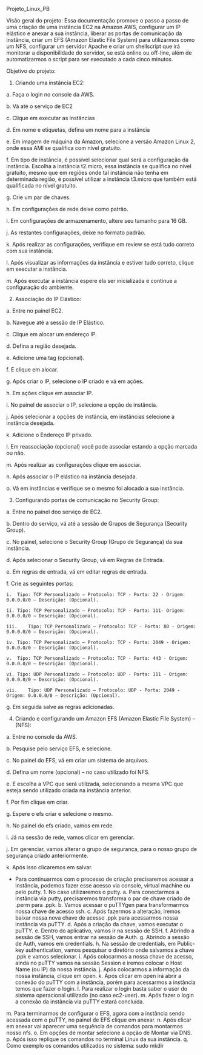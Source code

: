 Projeto_Linux_PB



Visão geral do projeto:
Essa documentação promove o passo a passo de uma criação de uma instância EC2 na Amazon AWS, configurar um IP elástico e anexar a sua instância, liberar as portas de comunicação da instância, criar um EFS (Amazon Elastic File System) para utilizarmos como um NFS, configurar um servidor Apache e criar um shellscript que irá monitorar a disponibilidade do servidor, se está online ou off-line, além de automatizarmos o script para ser executado a cada cinco minutos.

Objetivo do projeto:


1. Criando uma instância EC2:
   
  a. Faça o login no console da AWS.

  b. Vá até o serviço de EC2
  
  c. Clique em executar as instâncias
  
  d. Em nome e etiquetas, defina um nome para a instância
  
  e. Em imagem de máquina da Amazon, selecione a versão Amazon Linux 2, onde essa 
  AMI se qualifica com nível gratuito.
  
  f. Em tipo de instância, é possível selecionar qual será a configuração da instância. 
  Escolha a instância t2.micro, essa instância se qualifica no nível gratuito, mesmo que em regiões onde tal instância não tenha em determinada região, é possível utilizar a instância t3.micro que também está qualificada no nível gratuito.
  
  g. Crie um par de chaves.
  
  h. Em configurações de rede deixe como patrão.
  
  i. Em configurações de armazenamento, altere seu tamanho para 16 GB.
  
  j. As restantes configurações, deixe no formato padrão.
  
  k. Após realizar as configurações, verifique em review se está tudo correto com sua instância.
  
  l. Após visualizar as informações da instância e estiver tudo correto, clique em executar a instância.
  
  m. Após executar a instância espere ela ser inicializada e continue a configuração do ambiente.


2. Associação do IP Elástico:

  a.	Entre no painel EC2.

  b.	Navegue até a sessão de IP Elástico.
  
  c.	Clique em alocar um endereço IP.
  
  d.	Defina a região desejada.
  
  e.	Adicione uma tag (opcional).
  
  f.	E clique em alocar.
  
  g.	Após criar o IP, selecione o IP criado e vá em ações.
  
  h.	Em ações clique em associar IP.
  
  i.	No painel de associar o IP, selecione a opção de instância.
  
  j.	Após selecionar a opções de instância, em instâncias selecione a instância desejada.
  
  k.	Adicione o Endereço IP privado.
  
  l.	Em reassociação (opcional) você pode associar estando a opção marcada ou não.
  
  m.	Após realizar as configurações clique em associar.
  
  n.	Após associar o IP elástico na instância desejada.
  
  o.	Vá em instâncias e verifique se o mesmo foi alocado a sua instância.


3. Configurando portas de comunicação no Security Group:

  a.	Entre no painel doo serviço de EC2.

  b.	Dentro do serviço, vá até a sessão de Grupos de Segurança (Security Group).
  
  c.	No painel, selecione o Security Group (Grupo de Segurança) da sua instância.
  
  d.	Após selecionar o Security Group, vá em Regras de Entrada.
  
  e.	Em regras de entrada, vá em editar regras de entrada.
  
  f.	Crie as seguintes portas:
    
    i.	Tipo: TCP Personalizado – Protocolo: TCP - Porta: 22 - Origem: 0.0.0.0/0 – Descrição: (Opcional).
    
    ii.	Tipo: TCP Personalizado – Protocolo: TCP - Porta: 111- Origem: 0.0.0.0/0 – Descrição: (Opcional).
    
    iii.	Tipo: TCP Personalizado – Protocolo: TCP - Porta: 80 - Origem: 0.0.0.0/0 – Descrição: (Opcional).
    
    iv.	Tipo: TCP Personalizado – Protocolo: TCP - Porta: 2049 - Origem: 0.0.0.0/0 – Descrição: (Opcional).
    
    v.	Tipo: TCP Personalizado – Protocolo: TCP - Porta: 443 - Origem: 0.0.0.0/0 – Descrição: (Opcional).
    
    vi.	Tipo: UDP Personalizado – Protocolo: UDP - Porta: 111 - Origem: 0.0.0.0/0 – Descrição: (Opcional).
    
    vii.	Tipo: UDP Personalizado – Protocolo: UDP - Porta: 2049 - Origem: 0.0.0.0/0 – Descrição: (Opcional).
  
  g.	Em seguida salve as regras adicionadas.
  

4. Criando e configurando um Amazon EFS (Amazon Elastic File System) – (NFS):

  a.	Entre no console da AWS.
  
  b.	Pesquise pelo serviço EFS, e selecione.
  
  c.	No painel do EFS, vá em criar um sistema de arquivos.
  
  d.	Defina um nome (opcional) – no caso utilizado foi NFS.
  
  e.	E escolha a VPC que será utilizada, selecionando a mesma VPC que esteja sendo utilizado criada na instância anterior.
  
  f.	Por fim clique em criar.
  
  g.	Espere o efs criar e selecione o mesmo.
  
  h.	No painel do efs criado, vamos em rede.
  
  i.	Já na sessão de rede, vamos clicar em gerenciar.
  
  j.	Em gerenciar, vamos alterar o grupo de segurança, para o nosso grupo de segurança criado anteriormente.
  
  k.	Após isso clicaremos em salvar.

   - Para continuarmos com o processo de criação precisaremos acessar a instância, podemos fazer esse acesso via console, virtual machine ou pelo putty. 
    1.	No caso utilizaremos o putty.
      a.	Para conectarmos a instância via putty, precisaremos transforma o par de chave criado de .perm para .ppk.
      b.	Vamos acessar o puTTYgen para transformarmos nossa chave de acesso ssh.
      c.	Após fazermos a alteração, iremos baixar nossa nova chave de acesso .ppk para acessarmos nossa instância via puTTY.
      d.	Após a criação da chave, vamos executar o puTTY.
      e.	Dentro do aplicativo, vamos ir na sessão de SSH.
      f.	Abrindo a sessão de SSH, vamos entrar na sessão de Auth.
      g.	Abrindo a sessão de Auth, vamos em credentials.
      h.	Na sessão de credentials, em Public-key authentication, vamos pesquisar o diretório onde salvamos a chave .ppk e vamos selecionar.
      i.	Após colocarmos a nossa chave de acesso, ainda no puTTY vamos na sessão Session e iremos colocar o Host Name (ou IP) da nossa instância.
      j.	Após colocarmos a informação da nossa instância, clique em open.
      k.	Após clicar em open irá abrir a conexão do puTTY com a instância, porém para acessarmos a instância temos que fazer o login.
      l.	Para realizar o login basta saber o user do sistema operacional utilizado (no caso ec2-user).
      m.	Após fazer o login a conexão da instância via puTTY estará concluída.

m.	Para terminarmos de configurar o EFS, agora com a instância sendo acessada com o puTTY, no painel de EFS clique em anexar.
n.	Após clicar em anexar vai aparecer uma sequência de comandos para montarmos nosso nfs.
o.	Em opções de montar selecione a opção de Montar via DNS.
p.	Após isso replique os comandos no terminal Linux da sua instância.
q.	Como exemplo os comandos utilizados no sistema:
sudo mkdir 

